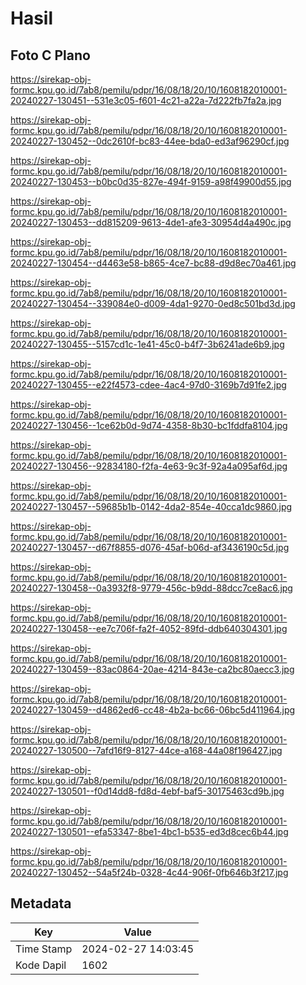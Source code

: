 # Hasil

## Foto C Plano

https://sirekap-obj-formc.kpu.go.id/7ab8/pemilu/pdpr/16/08/18/20/10/1608182010001-20240227-130451--531e3c05-f601-4c21-a22a-7d222fb7fa2a.jpg

https://sirekap-obj-formc.kpu.go.id/7ab8/pemilu/pdpr/16/08/18/20/10/1608182010001-20240227-130452--0dc2610f-bc83-44ee-bda0-ed3af96290cf.jpg

https://sirekap-obj-formc.kpu.go.id/7ab8/pemilu/pdpr/16/08/18/20/10/1608182010001-20240227-130453--b0bc0d35-827e-494f-9159-a98f49900d55.jpg

https://sirekap-obj-formc.kpu.go.id/7ab8/pemilu/pdpr/16/08/18/20/10/1608182010001-20240227-130453--dd815209-9613-4de1-afe3-30954d4a490c.jpg

https://sirekap-obj-formc.kpu.go.id/7ab8/pemilu/pdpr/16/08/18/20/10/1608182010001-20240227-130454--d4463e58-b865-4ce7-bc88-d9d8ec70a461.jpg

https://sirekap-obj-formc.kpu.go.id/7ab8/pemilu/pdpr/16/08/18/20/10/1608182010001-20240227-130454--339084e0-d009-4da1-9270-0ed8c501bd3d.jpg

https://sirekap-obj-formc.kpu.go.id/7ab8/pemilu/pdpr/16/08/18/20/10/1608182010001-20240227-130455--5157cd1c-1e41-45c0-b4f7-3b6241ade6b9.jpg

https://sirekap-obj-formc.kpu.go.id/7ab8/pemilu/pdpr/16/08/18/20/10/1608182010001-20240227-130455--e22f4573-cdee-4ac4-97d0-3169b7d91fe2.jpg

https://sirekap-obj-formc.kpu.go.id/7ab8/pemilu/pdpr/16/08/18/20/10/1608182010001-20240227-130456--1ce62b0d-9d74-4358-8b30-bc1fddfa8104.jpg

https://sirekap-obj-formc.kpu.go.id/7ab8/pemilu/pdpr/16/08/18/20/10/1608182010001-20240227-130456--92834180-f2fa-4e63-9c3f-92a4a095af6d.jpg

https://sirekap-obj-formc.kpu.go.id/7ab8/pemilu/pdpr/16/08/18/20/10/1608182010001-20240227-130457--59685b1b-0142-4da2-854e-40cca1dc9860.jpg

https://sirekap-obj-formc.kpu.go.id/7ab8/pemilu/pdpr/16/08/18/20/10/1608182010001-20240227-130457--d67f8855-d076-45af-b06d-af3436190c5d.jpg

https://sirekap-obj-formc.kpu.go.id/7ab8/pemilu/pdpr/16/08/18/20/10/1608182010001-20240227-130458--0a3932f8-9779-456c-b9dd-88dcc7ce8ac6.jpg

https://sirekap-obj-formc.kpu.go.id/7ab8/pemilu/pdpr/16/08/18/20/10/1608182010001-20240227-130458--ee7c706f-fa2f-4052-89fd-ddb640304301.jpg

https://sirekap-obj-formc.kpu.go.id/7ab8/pemilu/pdpr/16/08/18/20/10/1608182010001-20240227-130459--83ac0864-20ae-4214-843e-ca2bc80aecc3.jpg

https://sirekap-obj-formc.kpu.go.id/7ab8/pemilu/pdpr/16/08/18/20/10/1608182010001-20240227-130459--d4862ed6-cc48-4b2a-bc66-06bc5d411964.jpg

https://sirekap-obj-formc.kpu.go.id/7ab8/pemilu/pdpr/16/08/18/20/10/1608182010001-20240227-130500--7afd16f9-8127-44ce-a168-44a08f196427.jpg

https://sirekap-obj-formc.kpu.go.id/7ab8/pemilu/pdpr/16/08/18/20/10/1608182010001-20240227-130501--f0d14dd8-fd8d-4ebf-baf5-30175463cd9b.jpg

https://sirekap-obj-formc.kpu.go.id/7ab8/pemilu/pdpr/16/08/18/20/10/1608182010001-20240227-130501--efa53347-8be1-4bc1-b535-ed3d8cec6b44.jpg

https://sirekap-obj-formc.kpu.go.id/7ab8/pemilu/pdpr/16/08/18/20/10/1608182010001-20240227-130452--54a5f24b-0328-4c44-906f-0fb646b3f217.jpg


## Metadata

| Key        | Value               |
| ---------- | ------------------- |
| Time Stamp | 2024-02-27 14:03:45 |
| Kode Dapil | 1602                |



